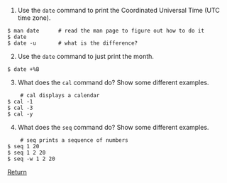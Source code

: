 1) Use the `date` command to print the Coordinated Universal Time (UTC time zone).

```
$ man date      # read the man page to figure out how to do it
$ date
$ date -u       # what is the difference?
```

2) Use the `date` command to just print the month.
```
$ date +%B
```

3) What does the `cal` command do? Show some different examples.
```
    # cal displays a calendar
$ cal -1
$ cal -3
$ cal -y
```

4) What does the `seq` command do? Show some different examples.
```
    # seq prints a sequence of numbers
$ seq 1 20
$ seq 1 2 20
$ seq -w 1 2 20
```


[Return](intro_to_linux_07.md)

